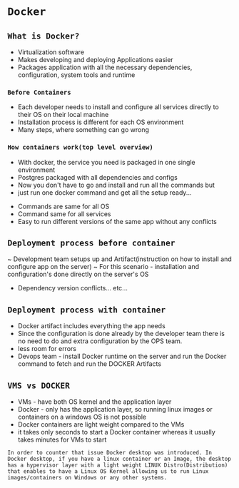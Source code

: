 
# `` Docker `` 

## `` What is Docker? ``

- Virtualization software 
- Makes developing and deploying Applications easier
- Packages application with all the necessary dependencies, configuration, system tools and runtime

### `` Before Containers ``

- Each developer needs to install and configure all services directly to their OS on their local machine
- Installation process is different for each OS environment
- Many steps, where something can go wrong

### `` How containers work(top level overview) ``

- With docker, the service you need is packaged in one single environment 
- Postgres packaged with all dependencies and configs 
- Now you don't have to go and install and run all the commands but 
- just run one docker command and get all the setup ready...
* Commands are same for all OS
* Command same for all services
* Easy to run different versions of the same app without any conflicts
  
## `` Deployment process before container ``

~ Development team setups up and Artifact(instruction on how to install and configure app on the server)
~ For this scenario - installation and configuration's done directly on the server's OS
* Dependency version conflicts... etc...

## `` Deployment process with container ``

- Docker artifact includes everything the app needs
- Since the configuration is done already by the developer team 
there is no need to do and extra configuration by the OPS team.
- less room for errors
- Devops team - install Docker runtime on the server and run the Docker command to fetch and run the DOCKER Artifacts

## `` VMS vs DOCKER ``

- VMs - have both OS kernel and the application layer
- Docker - only has the application layer, so running linux images or containers on a windows OS is not possible
- Docker containers are light weight compared to the VMs
- it takes only seconds to start a Docker container whereas it usually takes minutes for VMs to start

``` 
In order to counter that issue Docker desktop was introduced. In Docker desktop, if you have a linux container or an Image, the desktop has a hypervisor layer with a light weight LINUX Distro(Distribution) that enables to have a Linux OS Kernel allowing us to run Linux images/containers on Windows or any other systems.
```  
